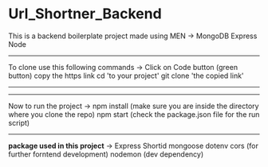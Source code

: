﻿# Url_Shortner_Backend
This is a backend boilerplate project made using MEN ->
MongoDB
Express
Node




******************************************************
To clone use this following commands ->
Click on Code button (green button)
copy the https link
cd 'to your project'
git clone 'the copied link'
******************************************************




******************************************************
Now to run the project ->
npm install (make sure you are inside the directory where you clone the repo)
npm start (check the package.json file for the run script)
******************************************************




**package used in this project** ->
Express
Shortid
mongoose
dotenv
cors (for further forntend development)
nodemon (dev dependency)
